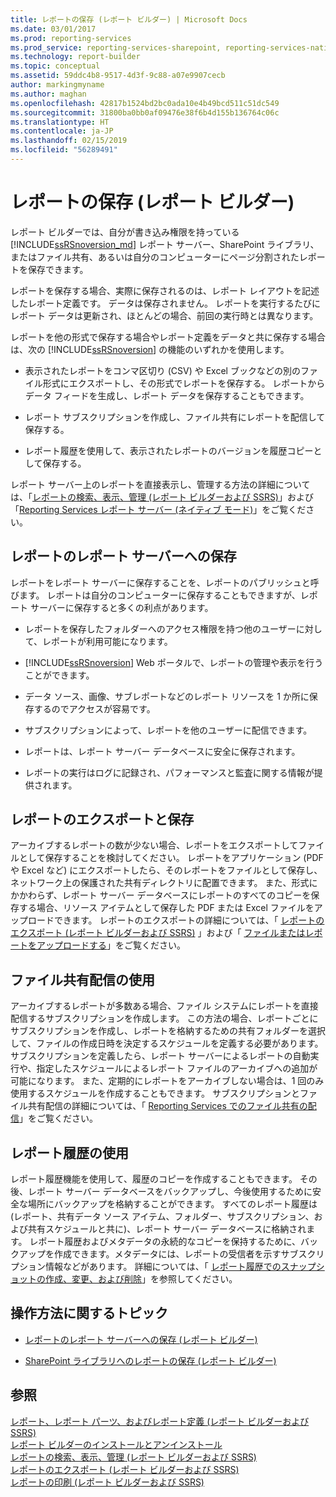 ```yaml
---
title: レポートの保存 (レポート ビルダー) | Microsoft Docs
ms.date: 03/01/2017
ms.prod: reporting-services
ms.prod_service: reporting-services-sharepoint, reporting-services-native
ms.technology: report-builder
ms.topic: conceptual
ms.assetid: 59ddc4b8-9517-4d3f-9c88-a07e9907cecb
author: markingmyname
ms.author: maghan
ms.openlocfilehash: 42817b1524bd2bc0ada10e4b49bcd511c51dc549
ms.sourcegitcommit: 31800ba0bb0af09476e38f6b4d155b136764c06c
ms.translationtype: HT
ms.contentlocale: ja-JP
ms.lasthandoff: 02/15/2019
ms.locfileid: "56289491"
---
```

# <a name="saving-reports-report-builder"></a>レポートの保存 (レポート ビルダー)
  レポート ビルダーでは、自分が書き込み権限を持っている [!INCLUDE[ssRSnoversion_md](../../includes/ssrsnoversion-md.md)] レポート サーバー、SharePoint ライブラリ、またはファイル共有、あるいは自分のコンピューターにページ分割されたレポートを保存できます。 
  
レポートを保存する場合、実際に保存されるのは、レポート レイアウトを記述したレポート定義です。 データは保存されません。 レポートを実行するたびにレポート データは更新され、ほとんどの場合、前回の実行時とは異なります。  
  
 レポートを他の形式で保存する場合やレポート定義をデータと共に保存する場合は、次の [!INCLUDE[ssRSnoversion](../../includes/ssrsnoversion-md.md)] の機能のいずれかを使用します。  
  
-   表示されたレポートをコンマ区切り (CSV) や Excel ブックなどの別のファイル形式にエクスポートし、その形式でレポートを保存する。 レポートからデータ フィードを生成し、レポート データを保存することもできます。  
  
-   レポート サブスクリプションを作成し、ファイル共有にレポートを配信して保存する。  
  
-   レポート履歴を使用して、表示されたレポートのバージョンを履歴コピーとして保存する。  
  
 レポート サーバー上のレポートを直接表示し、管理する方法の詳細については、「[レポートの検索、表示、管理 &#40;レポート ビルダーおよび SSRS&#41;](../../reporting-services/report-builder/finding-viewing-and-managing-reports-report-builder-and-ssrs.md)」および「[Reporting Services レポート サーバー &#40;ネイティブ モード&#41;](../../reporting-services/report-server/reporting-services-report-server-native-mode.md)」をご覧ください。  
  
##  <a name="SavingReportDefinitions"></a> レポートのレポート サーバーへの保存  
  レポートをレポート サーバーに保存することを、レポートのパブリッシュと呼びます。 レポートは自分のコンピューターに保存することもできますが、レポート サーバーに保存すると多くの利点があります。  
  
-   レポートを保存したフォルダーへのアクセス権限を持つ他のユーザーに対して、レポートが利用可能になります。  
  
-   [!INCLUDE[ssRSnoversion](../../includes/ssrsnoversion-md.md)] Web ポータルで、レポートの管理や表示を行うことができます。  
  
-   データ ソース、画像、サブレポートなどのレポート リソースを 1 か所に保存するのでアクセスが容易です。  
  
-   サブスクリプションによって、レポートを他のユーザーに配信できます。  
  
-   レポートは、レポート サーバー データベースに安全に保存されます。  
  
-   レポートの実行はログに記録され、パフォーマンスと監査に関する情報が提供されます。  
  
##  <a name="ExportingAndSavingReports"></a> レポートのエクスポートと保存  
 アーカイブするレポートの数が少ない場合、レポートをエクスポートしてファイルとして保存することを検討してください。 レポートをアプリケーション (PDF や Excel など) にエクスポートしたら、そのレポートをファイルとして保存し、ネットワーク上の保護された共有ディレクトリに配置できます。 また、形式にかかわらず、レポート サーバー データベースにレポートのすべてのコピーを保存する場合、リソース アイテムとして保存した PDF または Excel ファイルをアップロードできます。 レポートのエクスポートの詳細については、「 [レポートのエクスポート (レポート ビルダーおよび SSRS)](../../reporting-services/report-builder/export-reports-report-builder-and-ssrs.md) 」および「 [ファイルまたはレポートをアップロードする](../../reporting-services/reports/upload-a-file-or-report-report-manager.md)」をご覧ください。  
  
##  <a name="UsingFileShareDelivery"></a> ファイル共有配信の使用  
 アーカイブするレポートが多数ある場合、ファイル システムにレポートを直接配信するサブスクリプションを作成します。 この方法の場合、レポートごとにサブスクリプションを作成し、レポートを格納するための共有フォルダーを選択して、ファイルの作成日時を決定するスケジュールを定義する必要があります。 サブスクリプションを定義したら、レポート サーバーによるレポートの自動実行や、指定したスケジュールによるレポート ファイルのアーカイブへの追加が可能になります。 また、定期的にレポートをアーカイブしない場合は、1 回のみ使用するスケジュールを作成することもできます。 サブスクリプションとファイル共有配信の詳細については、「 [Reporting Services でのファイル共有の配信](../../reporting-services/subscriptions/file-share-delivery-in-reporting-services.md)」をご覧ください。  
  
##  <a name="UsingReportHistory"></a> レポート履歴の使用  
 レポート履歴機能を使用して、履歴のコピーを作成することもできます。 その後、レポート サーバー データベースをバックアップし、今後使用するために安全な場所にバックアップを格納することができます。 すべてのレポート履歴は (レポート、共有データ ソース アイテム、フォルダー、サブスクリプション、および共有スケジュールと共に)、レポート サーバー データベースに格納されます。 レポート履歴およびメタデータの永続的なコピーを保持するために、バックアップを作成できます。メタデータには、レポートの受信者を示すサブスクリプション情報などがあります。 詳細については、「 [レポート履歴でのスナップショットの作成、変更、および削除](../../reporting-services/report-server/create-modify-and-delete-snapshots-in-report-history.md)」を参照してください。  
 
##  <a name="HowTo"></a> 操作方法に関するトピック  
  
-   [レポートのレポート サーバーへの保存 (レポート ビルダー)](../../reporting-services/report-builder/save-reports-to-a-report-server-report-builder.md)  
  
-   [SharePoint ライブラリへのレポートの保存 (レポート ビルダー)](../../reporting-services/report-builder/save-a-report-to-a-sharepoint-library-report-builder.md)  
   
## <a name="see-also"></a>参照  
 [レポート、レポート パーツ、およびレポート定義 (レポート ビルダーおよび SSRS)](../../reporting-services/report-design/reports-report-parts-and-report-definitions-report-builder-and-ssrs.md)   
 [レポート ビルダーのインストールとアンインストール](https://msdn.microsoft.com/library/2c9a5814-17bf-4947-8fb3-6269e7caa416)   
 [レポートの検索、表示、管理 (レポート ビルダーおよび SSRS)](../../reporting-services/report-builder/finding-viewing-and-managing-reports-report-builder-and-ssrs.md)   
 [レポートのエクスポート &#40;レポート ビルダーおよび SSRS&#41;](../../reporting-services/report-builder/export-reports-report-builder-and-ssrs.md)   
 [レポートの印刷 (レポート ビルダーおよび SSRS)](../../reporting-services/report-builder/print-reports-report-builder-and-ssrs.md)  
  
  
